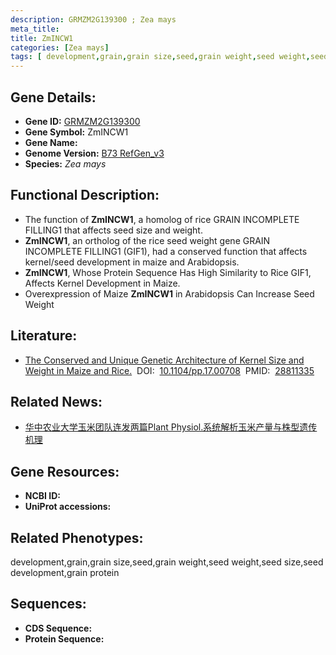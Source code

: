 ```yaml
---
description: GRMZM2G139300 ; Zea mays
meta_title:
title: ZmINCW1
categories: [Zea mays]
tags: [ development,grain,grain size,seed,grain weight,seed weight,seed size,seed development,grain protein ]
---
```


## Gene Details:
- **Gene ID:**	[GRMZM2G139300]()
- **Gene Symbol:** ZmINCW1
- **Gene Name:** 
- **Genome Version:** [B73 RefGen_v3]()
- **Species:** *Zea mays*

## Functional Description:
   - The function of **ZmINCW1**, a homolog of rice GRAIN INCOMPLETE FILLING1 that affects seed size and weight.
   - **ZmINCW1**, an ortholog of the rice seed weight gene GRAIN INCOMPLETE FILLING1 (GIF1), had a conserved function that affects kernel/seed development in maize and Arabidopsis.
   - **ZmINCW1**, Whose Protein Sequence Has High Similarity to Rice GIF1, Affects Kernel Development in Maize.
   - Overexpression of Maize **ZmINCW1** in Arabidopsis Can Increase Seed Weight

## Literature:
   - [The Conserved and Unique Genetic Architecture of Kernel Size and Weight in Maize and Rice.]( https://academic.oup.com/plphys/article/175/2/774/6116795?login=true)&nbsp;&nbsp;DOI:&nbsp;&nbsp;[10.1104/pp.17.00708](https://academic.oup.com/plphys/article/175/2/774/6116795?login=true)&nbsp;&nbsp;PMID:&nbsp;&nbsp;[28811335](https://pubmed.ncbi.nlm.nih.gov/28811335/)

## Related News:
   - [华中农业大学玉米团队连发两篇Plant Physiol.系统解析玉米产量与株型遗传机理](https://mp.weixin.qq.com/s?__biz=MzIyOTY2NDYyNQ==&mid=2247485970&idx=1&sn=94e8ee1ccc8d72721ca08c03822a7908&chksm=e8be780cdfc9f11a34326dcf636da436e968100763ee9af3f39aa94d7a45799e3f6a782cf785&scene=27#wechat_redirect)

## Gene Resources:
- **NCBI ID:** [](https://www.ncbi.nlm.nih.gov/gene/?term=)
- **UniProt accessions:** [](https://www.uniprot.org/uniprotkb//entry)

## Related Phenotypes:
development,grain,grain size,seed,grain weight,seed weight,seed size,seed development,grain protein

## Sequences:
- **CDS Sequence:**
- **Protein Sequence:**
